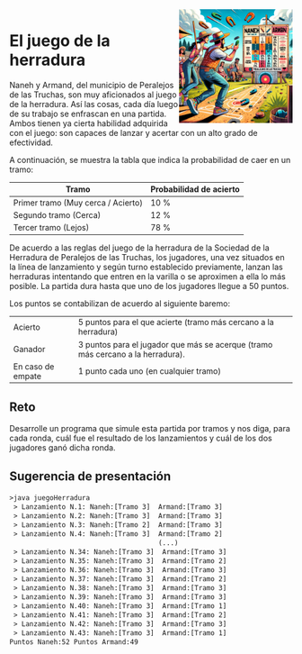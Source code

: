 <img src="../images/laHerradura.png" width="40%" align="right"/>

# El juego de la herradura

Naneh y Armand, del municipio de Peralejos de las Truchas, son muy aficionados al juego de la herradura. Así las cosas, cada día luego de su trabajo se enfrascan en una partida. Ambos tienen ya cierta habilidad adquirida con el juego: son capaces de lanzar y acertar con un alto grado de efectividad.

A continuación, se muestra la tabla que indica la probabilidad de caer en un tramo:

<div align=center>

|Tramo|Probabilidad de acierto|
|-|-|
Primer tramo (Muy cerca / Acierto)|10 %
Segundo tramo (Cerca)|12 %
Tercer tramo (Lejos)|78 %

</div>

De acuerdo a las reglas del juego de la herradura de la Sociedad de la Herradura de Peralejos de las Truchas, los jugadores, una vez situados en la línea de lanzamiento y según turno establecido previamente, lanzan las herraduras intentando que entren en la varilla o se aproximen a ella lo más posible. La partida dura hasta que uno de los jugadores llegue a 50 puntos. 

Los puntos se contabilizan de acuerdo al siguiente baremo:

|||
|-|-|
Acierto|5 puntos para el que acierte (tramo más cercano a la herradura)
Ganador|3 puntos para el jugador que más se acerque (tramo más cercano a la herradura).
En caso de empate|1 punto cada uno (en cualquier tramo)

## Reto

Desarrolle un programa que simule esta partida por tramos y nos diga, para cada ronda, cuál fue el resultado de los lanzamientos y cuál de los dos jugadores ganó dicha ronda.

## Sugerencia de presentación

```
>java juegoHerradura
 > Lanzamiento N.1: Naneh:[Tramo 3]  Armand:[Tramo 3]
 > Lanzamiento N.2: Naneh:[Tramo 3]  Armand:[Tramo 3]
 > Lanzamiento N.3: Naneh:[Tramo 2]  Armand:[Tramo 3]
 > Lanzamiento N.4: Naneh:[Tramo 3]  Armand:[Tramo 2]
                                     (...)
 > Lanzamiento N.34: Naneh:[Tramo 3]  Armand:[Tramo 3]
 > Lanzamiento N.35: Naneh:[Tramo 3]  Armand:[Tramo 2]
 > Lanzamiento N.36: Naneh:[Tramo 3]  Armand:[Tramo 3]
 > Lanzamiento N.37: Naneh:[Tramo 3]  Armand:[Tramo 2]
 > Lanzamiento N.38: Naneh:[Tramo 3]  Armand:[Tramo 3]
 > Lanzamiento N.39: Naneh:[Tramo 3]  Armand:[Tramo 3]
 > Lanzamiento N.40: Naneh:[Tramo 3]  Armand:[Tramo 1]
 > Lanzamiento N.41: Naneh:[Tramo 3]  Armand:[Tramo 2]
 > Lanzamiento N.42: Naneh:[Tramo 3]  Armand:[Tramo 3]
 > Lanzamiento N.43: Naneh:[Tramo 3]  Armand:[Tramo 1]
Puntos Naneh:52 Puntos Armand:49
```
